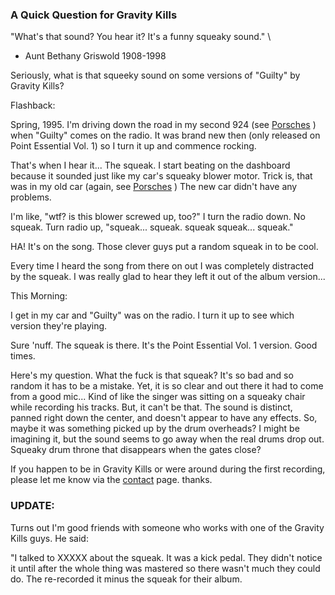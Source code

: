 ### A Quick Question for Gravity Kills

"What's that sound? You hear it? It's a funny squeaky sound." \
- Aunt Bethany Griswold 1908-1998

Seriously, what is that squeeky sound on some versions of "Guilty" by
Gravity Kills?

Flashback:

Spring, 1995. I'm driving down the road in my second 924 (see
[Porsches](porsches.html) ) when "Guilty" comes on the radio. It was
brand new then (only released on Point Essential Vol. 1) so I turn it up
and commence rocking.

That's when I hear it... The squeak. I start beating on the dashboard
because it sounded just like my car's squeaky blower motor. Trick is,
that was in my old car (again, see [Porsches](porsches.html) ) The new
car didn't have any problems.

I'm like, "wtf? is this blower screwed up, too?" I turn the radio down.
No squeak. Turn radio up, "squeak... squeak. squeak squeak... squeak."

HA! It's on the song. Those clever guys put a random squeak in to be
cool.

Every time I heard the song from there on out I was completely
distracted by the squeak. I was really glad to hear they left it out of
the album version...

This Morning:

I get in my car and "Guilty" was on the radio. I turn it up to see which
version they're playing.

Sure 'nuff. The squeak is there. It's the Point Essential Vol. 1
version. Good times.

Here's my question. What the fuck is that squeak? It's so bad and so
random it has to be a mistake. Yet, it is so clear and out there it had
to come from a good mic... Kind of like the singer was sitting on a
squeaky chair while recording his tracks. But, it can't be that. The
sound is distinct, panned right down the center, and doesn't appear to
have any effects. So, maybe it was something picked up by the drum
overheads? I might be imagining it, but the sound seems to go away when
the real drums drop out. Squeaky drum throne that disappears when the
gates close?

If you happen to be in Gravity Kills or were around during the first
recording, please let me know via the [contact](contact.html) page.
thanks.

### UPDATE:

Turns out I'm good friends with someone who works with one of the
Gravity Kills guys. He said:

"I talked to XXXXX about the squeak. It was a kick pedal. They didn't
notice it until after the whole thing was mastered so there wasn't much
they could do. The re-recorded it minus the squeak for their album.
